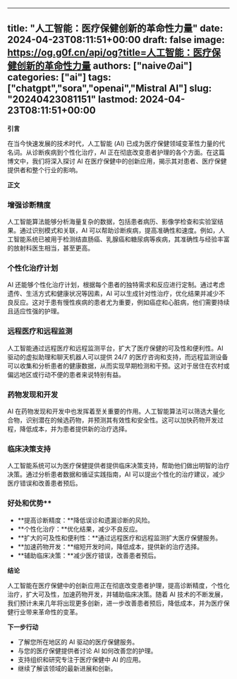 
---
title: "人工智能：医疗保健创新的革命性力量"
date: 2024-04-23T08:11:51+00:00
draft: false
image: https://og.g0f.cn/api/og?title=人工智能：医疗保健创新的革命性力量
authors: ["naiveのai"]
categories: ["ai"]
tags: ["chatgpt","sora","openai","Mistral AI"]
slug: "20240423081151"
lastmod: 2024-04-23T08:11:51+00:00
---
**引言**

在当今快速发展的技术时代，人工智能 (AI) 已成为医疗保健领域变革性力量的代名词。从诊断疾病到个性化治疗，AI 正在彻底改变患者护理的各个方面。在这篇博文中，我们将深入探讨 AI 在医疗保健中的创新应用，揭示其对患者、医疗保健提供者和整个行业的影响。

**正文**

### 增强诊断精度

人工智能算法能够分析海量复杂的数据，包括患者病历、影像学检查和实验室结果。通过识别模式和关联，AI 可以帮助诊断疾病，提高准确性和速度。例如，人工智能系统已被用于检测结直肠癌、乳腺癌和糖尿病等疾病，其准确性与经验丰富的放射科医生相当，甚至更高。

### 个性化治疗计划

AI 还能够个性化治疗计划，根据每个患者的独特需求和反应进行定制。通过考虑遗传、生活方式和健康状况等因素，AI 可以生成针对性治疗，优化结果并减少不良反应。这对于患有慢性疾病的患者尤为重要，例如癌症和心脏病，他们需要持续且适应性强的护理。

### 远程医疗和远程监测

人工智能通过远程医疗和远程监测平台，扩大了医疗保健的可及性和便利性。AI 驱动的虚拟助理和聊天机器人可以提供 24/7 的医疗咨询和支持，而远程监测设备可以收集和分析患者的健康数据，从而实现早期检测和干预。这对于居住在农村或偏远地区或行动不便的患者来说特别有益。

### 药物发现和开发

AI 在药物发现和开发中也发挥着至关重要的作用。人工智能算法可以筛选大量化合物，识别潜在的候选药物，并预测其有效性和安全性。这可以加快药物开发过程，降低成本，并为患者提供新的治疗选择。

### 临床决策支持

人工智能系统可以为医疗保健提供者提供临床决策支持，帮助他们做出明智的治疗决策。通过分析患者数据和循证实践指南，AI 可以提出个性化的治疗建议，减少医疗错误和改善患者预后。

### 好处和优势**

* **提高诊断精度：**降低误诊和遗漏诊断的风险。
* **个性化治疗：**优化结果，减少不良反应。
* **扩大的可及性和便利性：**通过远程医疗和远程监测扩大医疗保健服务。
* **加速药物开发：**缩短开发时间，降低成本，提供新的治疗选择。
* **辅助临床决策：**减少医疗错误，改善患者预后。

**结论**

人工智能在医疗保健中的创新应用正在彻底改变患者护理，提高诊断精度，个性化治疗，扩大可及性，加速药物开发，并辅助临床决策。随着 AI 技术的不断发展，我们预计未来几年将出现更多创新，进一步改善患者预后，降低成本，并为医疗保健行业带来革命性的变革。

**下一步行动**

* 了解您所在地区的 AI 驱动的医疗保健服务。
* 与您的医疗保健提供者讨论 AI 如何改善您的护理。
* 支持组织和研究专注于医疗保健中 AI 的应用。
* 继续了解该领域的最新进展和创新。